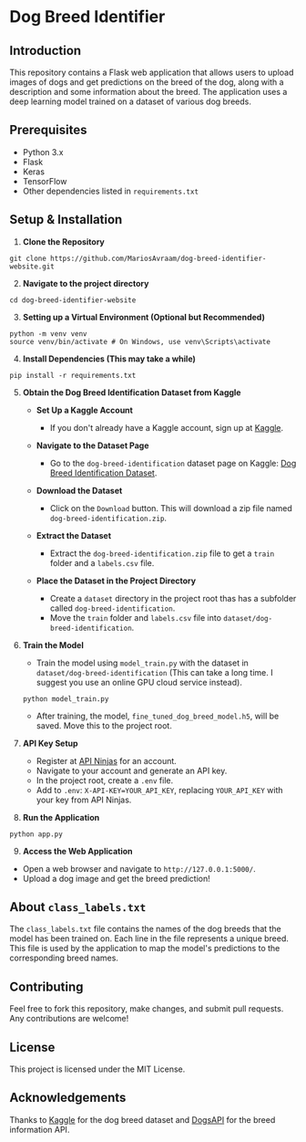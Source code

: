 # Dog Breed Identifier

## Introduction
This repository contains a Flask web application that allows users to upload images of dogs and get predictions on the breed of the dog, along with a description and some information about the breed. The application uses a deep learning model trained on a dataset of various dog breeds.

## Prerequisites
- Python 3.x
- Flask
- Keras
- TensorFlow
- Other dependencies listed in `requirements.txt`

## Setup & Installation

1. **Clone the Repository**
```
git clone https://github.com/MariosAvraam/dog-breed-identifier-website.git
```

2. **Navigate to the project directory**
```
cd dog-breed-identifier-website
```

3. **Setting up a Virtual Environment (Optional but Recommended)**
```
python -m venv venv
source venv/bin/activate # On Windows, use venv\Scripts\activate
```

4. **Install Dependencies (This may take a while)**
```
pip install -r requirements.txt
```


5. **Obtain the Dog Breed Identification Dataset from Kaggle**

   - **Set Up a Kaggle Account**
     - If you don't already have a Kaggle account, sign up at [Kaggle](https://www.kaggle.com/).

   - **Navigate to the Dataset Page**
     - Go to the `dog-breed-identification` dataset page on Kaggle: [Dog Breed Identification Dataset](https://www.kaggle.com/c/dog-breed-identification/data).

   - **Download the Dataset**
     - Click on the `Download` button. This will download a zip file named `dog-breed-identification.zip`.

   - **Extract the Dataset**
     - Extract the `dog-breed-identification.zip` file to get a `train` folder and a `labels.csv` file.

   - **Place the Dataset in the Project Directory**
     - Create a `dataset` directory in the project root thas has a subfolder called `dog-breed-identification`.
     - Move the `train` folder and `labels.csv` file into `dataset/dog-breed-identification`.

6. **Train the Model**
   - Train the model using `model_train.py` with the dataset in `dataset/dog-breed-identification` (This can take a long time. I suggest you use an online GPU cloud service instead).
   ```
   python model_train.py
   ```
   - After training, the model, `fine_tuned_dog_breed_model.h5`, will be saved. Move this to the project root.

7. **API Key Setup**
   - Register at [API Ninjas](https://api-ninjas.com/) for an account.
   - Navigate to your account and generate an API key.
   - In the project root, create a `.env` file.
   - Add to `.env`: `X-API-KEY=YOUR_API_KEY`, replacing `YOUR_API_KEY` with your key from API Ninjas.

8. **Run the Application**
```
python app.py
```

9. **Access the Web Application**
- Open a web browser and navigate to `http://127.0.0.1:5000/`.
- Upload a dog image and get the breed prediction!


## About `class_labels.txt`
The `class_labels.txt` file contains the names of the dog breeds that the model has been trained on. Each line in the file represents a unique breed. This file is used by the application to map the model's predictions to the corresponding breed names.

## Contributing
Feel free to fork this repository, make changes, and submit pull requests. Any contributions are welcome!

## License
This project is licensed under the MIT License.

## Acknowledgements
Thanks to [Kaggle](https://www.kaggle.com/c/dog-breed-identification) for the dog breed dataset and [DogsAPI](https://api-ninjas.com/api/dogs) for the breed information API.